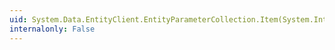 ```yaml
---
uid: System.Data.EntityClient.EntityParameterCollection.Item(System.Int32)
internalonly: False
---
```

